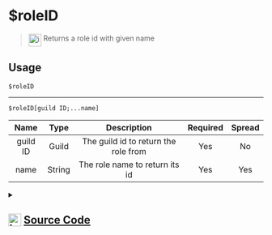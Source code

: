 # $roleID
> <img align="top" src="https://upload.wikimedia.org/wikipedia/commons/thumb/e/e4/Infobox_info_icon.svg/160px-Infobox_info_icon.svg.png?20150409153300" alt="image" width="25" height="auto"> Returns a role id with given name
## Usage
```
$roleID
```
---
```
$roleID[guild ID;...name]
```
| Name | Type | Description | Required | Spread
| :---: | :---: | :---: | :---: | :---: |
guild ID | Guild | The guild id to return the role from | Yes | No
name | String | The role name to return its id | Yes | Yes
<details>
<summary>
    
## <img align="top" src="https://cdn4.iconfinder.com/data/icons/iconsimple-logotypes/512/github-512.png" alt="image" width="25" height="auto">  [Source Code](https://github.com/tryforge/ForgeScript-V2/blob/main/src/native/roleID.ts)
    
</summary>
    
```ts
import { ArgType, NativeFunction, Return } from "../structures"

export default new NativeFunction({
    name: "$roleID",
    version: "1.0.0",
    description: "Returns a role id with given name",
    brackets: false,
    unwrap: true,
    args: [
        {
            name: "guild ID",
            description: "The guild id to return the role from",
            rest: false,
            type: ArgType.Guild,
            required: true,
        },
        {
            name: "name",
            description: "The role name to return its id",
            rest: true,
            type: ArgType.String,
            pointer: 0,
            required: true,
        },
    ],
    execute(ctx, [guild, args]) {
        if (this.hasFields) {
            const name = args.join(";")
            return this.success(guild.roles.cache.find((x) => x.name === name)?.id)
        }
        return this.success(ctx.role?.id)
    },
})

```
    
</details>